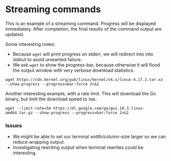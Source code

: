 
# Streaming commands

This is an example of a streaming command. Progress will be displayed immediately. After completion, the final results of the command output are updated.

Some interesting notes:
* Because `wget` will print progress on stderr, we will redirect into into stdout to avoid unwanted failure.
* We ask `wget` to show the progress-bar, because otherwise it will flood the output window with very verbose download statistics.

```bash|{type:'command', stream: true}
wget https://cdn.kernel.org/pub/linux/kernel/v4.x/linux-4.17.2.tar.xz --show-progress --progress=bar:force 2>&1
```

Another interesting example, with a rate limit. This will download the Go binary, but limit the download speed to `5mb`.

```bash|{type:'command', stream: true}
wget --limit-rate=5m https://dl.google.com/go/go1.10.3.linux-amd64.tar.gz --show-progress --progress=bar:force 2>&1
```


### Issues

* We might be able to set our terminal width/column-size larger so we can reduce wrapping output.
* Investigating rewriting output when terminal rewrites could be interesting.